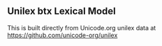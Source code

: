 Unilex btx Lexical Model
----------------------

This is built directly from Unicode.org unilex data at
https://github.com/unicode-org/unilex
